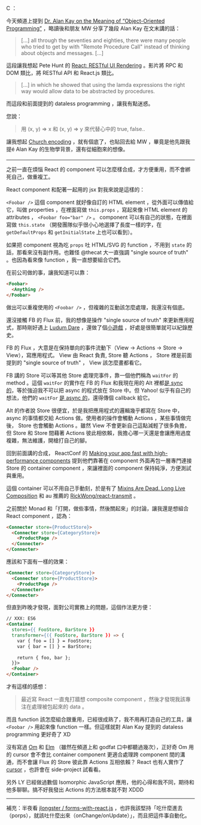 C ：

今天頻道上提到 [Dr. Alan Kay on the Meaning of “Object-Oriented Programming”](http://userpage.fu-berlin.de/~ram/pub/pub_jf47ht81Ht/doc_kay_oop_en) ，略讀後和朋友 MW 分享了幾段 Alan Kay 在文末講的話：

> [...] all through the seventies and eighties, there were many people who tried to get by with "Remote Procedure Call" instead of thinking about objects and messages. [...]

這段讓我想起 Pete Hunt 的 [React: RESTful UI Rendering](https://www.youtube.com/watch?v=IVvHPPcl2TM) 。影片將 RPC 和 DOM 類比，將 RESTful API 和 React.js 類比。

> [...] in which he showed that using the lamda expressions the right way would allow data to be abstracted by procedures.

而這段和前面提到的 dataless programming ，讓我有點迷惑。

您說：

> 用 (x, y) => x 和 (x, y) => y 來代替心中的 true, false..

讓我想起 [Church encoding](http://en.wikipedia.org/wiki/Church_encoding) ，就有個底了，也貼回去給 MW ，畢竟是他先跟我提é Alan Kay 的生物學背景，還有從細胞來的想像。

* * *

之前一直在煩惱 React 的 component 可以怎麼樣合成，才方便重用，而不會綁死自己，做重複工。

React component 和配著一起用的 jsx 對我來說是這樣的：

`<Foobar />` 這個 component 就好像自訂的 HTML element ，從外面可以傳值給它，叫做 properties ，在裡面寫做 `this.props` ，寫起來像 HTML element 的 attributes ， `<Foobar foo="bar" />` 。 component 可以有自己的狀態，在裡面寫做 `this.state` （開發團隊似乎很小心地選擇了長度一樣的字，在 `getDefaultProps` 和 `getInitialState` 上也可以看到）。

如果把 component 視為吃 `props` 吐 HTML/SVG 的 function ，不用到 `state` 的話，那看來沒有副作用。也難怪 @thecat 大一直強調 "single source of truth" 。也因為看來像 function ，我一直想要組合它們。

在前公司做的事，讓我知道可以靠：

```html
<Foobar>
  <Anything />
</Foobar>
```

做出可以重複使用的 `<Foobar />` ，但複雜的互動該怎麼處理，我還沒有個底。

還沒接觸 FB 的 Flux 前，我的想像是操作 "single source of truth" 來更新應用程式，那時剛好遇上 [Ludum Dare](http://ludumdare.com/compo/) ，還做了個[小遊戲](https://github.com/caasi/react-ld31) ，好處是很簡單就可以紀錄歷史。

FB 的 Flux ，大意是在保持單向的事件流動下（View -> Actions -> Store -> View），寫應用程式。 View 由 React 負責, Store 聽 Actions ， Store 裡是前面提到的 "single source of truth" ， View 該怎麼畫都看它。

FB 講的 Store 可以等其他 Store 處理完事件，靠一個他們稱為 `waitFor` 的 method 。這個 `waitFor` 的實作在 FB 的 Flux 和我現在用的 Alt 裡都[是 sync 的](https://github.com/facebook/flux/blob/44684a9ad8954437040130bf2d1e02e2b776b114/src/Dispatcher.js#L151)，等於強迫我不可以把 async 的程式放在 Store 中。但 Yahoo! 似乎有自己的想法，他們的 `waitFor` [是 async 的](https://github.com/yahoo/dispatchr/blob/422abf10f63ee8f59927b7b9f5f78b77c58f39e8/lib/Action.js#L79)，還得傳個 callback 給它。

Alt 的作者說 Store 很便宜，於是我把應用程式的邏輯幾乎都寫在 Store 中， async 的事情都交給 Actions 做。使用者的操作會觸動 Actions ，某些事情做完後， Store 也會觸動 Actions 。雖然 View 不會更新自己這點減輕了很多負擔，但 Store 和 Store 間藉著 Actions 彼此相依賴，我擔心哪一天還是會讓應用過度複雜，無法維護，開槍打自己的腳。

回到前面講的合成， ReactConf 的 [Making your app fast with high-performance components](https://www.youtube.com/watch?v=KYzlpRvWZ6c) 提到他們靠著在 component 外面再包一層專門連接 Store 的 container component ，來讓裡面的 component 保持純淨，方便測試與重用。

這個 container 可以不用自己手動刻，於是有了 [Mixins Are Dead. Long Live Composition](https://medium.com/@dan_abramov/mixins-are-dead-long-live-higher-order-components-94a0d2f9e750) 和 au 推薦的 [RickWong/react-transmit](https://github.com/RickWong/react-transmit) 。

之前關於 Monad 和「打開，做些事情，然後關起來」的討論，讓我還是想組合 React component ，認為：

```html
<Connecter store={ProductStore}>
  <Connecter store={CategoryStore}>
    <ProductPage />
  </Connecter>
</Connecter>
```

應該和下面有一樣的效果：

```html
<Connecter store={CategoryStore}>
  <Connecter store={ProductStore}>
    <ProductPage />
  </Connecter>
</Connecter>
```

但直到昨晚才發現，面對公司實務上的問題，這個作法更方便：

```html
// XXX: ES6
<Container
  stores={{ FooStore, BarStore }}
  transformer={({ FooStore, BarStore }) => {
    var { foo = [] } = FooStore;
    var { bar = [] } = BarStore;
 
    return { foo, bar };
  }}>
  <Foobar />
</Container>
```

才有這樣的感想：

> 最近寫 React 一直鬼打牆想 composite component ，然後才發現我該專注在處理被包起來的 data 。

而且 function 該怎麼組合跟重用，已經很成熟了，我不用再打造自己的工具，讓 `<Foobar />` 用起來像 function 一樣。但這樣就對 Alan Kay 提到的 dataless programming 更好奇了 XD

沒有寫過 [Om](https://github.com/omcljs/om) 和 [Elm](http://elm-lang.org/) （雖然在頻道上和 godfat 口中都聽過幾次），正好奇 Om 用的 cursor 會不會比 container component 更適合處理跨 component 間的溝通，而不會讓 Flux 的 Store 彼此靠 Actions 互相依賴？ React 也有人實作了 [cursor](https://github.com/dustingetz/react-cursor) ，也許會在 side-project 試看看。

另外 LY 已經做過數個 Isomorphic JavaScript 應用，他的心得和我不同，期待和他多聊聊。搞不好我發出 Actions 的方法根本就不對 XDDD

* * *

補充：半夜看 [jlongster / forms-with-react.js](https://gist.github.com/jlongster/75ef6271f81527574125) ，也許我該堅持「吃什麼進去（porps），就該吐什麼出來（onChange/onUpdate）」，而且把這件事自動化。
